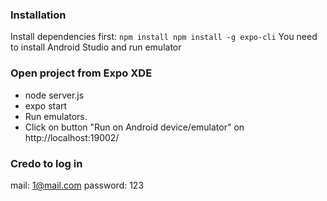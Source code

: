 ### Installation
Install dependencies first:
``
npm install
npm install -g expo-cli
``
You need to install Android Studio and run emulator

### Open project from Expo XDE
  -  node server.js
  -  expo start
  -  Run emulators.
  -  Click on button "Run on Android device/emulator" on http://localhost:19002/

### Credo to log in

mail: 1@mail.com
password: 123

